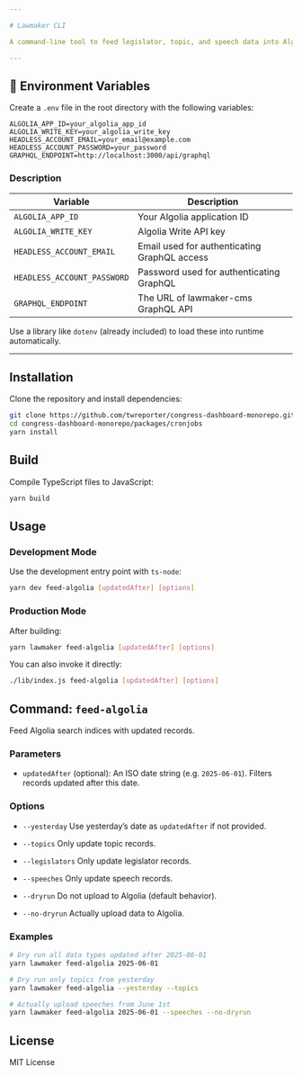 ```yaml
---

# Lawmaker CLI

A command-line tool to feed legislator, topic, and speech data into Algolia indices.

---
```


## 🔧 Environment Variables

Create a `.env` file in the root directory with the following variables:

```env
ALGOLIA_APP_ID=your_algolia_app_id
ALGOLIA_WRITE_KEY=your_algolia_write_key
HEADLESS_ACCOUNT_EMAIL=your_email@example.com
HEADLESS_ACCOUNT_PASSWORD=your_password
GRAPHQL_ENDPOINT=http://localhost:3000/api/graphql
```

### Description

| Variable                    | Description                                  |
| --------------------------- | -------------------------------------------- |
| `ALGOLIA_APP_ID`            | Your Algolia application ID                  |
| `ALGOLIA_WRITE_KEY`         | Algolia Write API key                        |
| `HEADLESS_ACCOUNT_EMAIL`    | Email used for authenticating GraphQL access |
| `HEADLESS_ACCOUNT_PASSWORD` | Password used for authenticating GraphQL     |
| `GRAPHQL_ENDPOINT`          | The URL of lawmaker-cms GraphQL API          |

Use a library like `dotenv` (already included) to load these into runtime automatically.

---

## Installation

Clone the repository and install dependencies:

```bash
git clone https://github.com/twreporter/congress-dashboard-monorepo.git
cd congress-dashboard-monorepo/packages/cronjobs
yarn install
```

## Build

Compile TypeScript files to JavaScript:

```bash
yarn build
```

## Usage

### Development Mode

Use the development entry point with `ts-node`:

```bash
yarn dev feed-algolia [updatedAfter] [options]
```

### Production Mode

After building:

```bash
yarn lawmaker feed-algolia [updatedAfter] [options]
```

You can also invoke it directly:

```bash
./lib/index.js feed-algolia [updatedAfter] [options]
```

## Command: `feed-algolia`

Feed Algolia search indices with updated records.

### Parameters

* `updatedAfter` (optional): An ISO date string (e.g. `2025-06-01`). Filters records updated after this date.

### Options

* `--yesterday`
  Use yesterday’s date as `updatedAfter` if not provided.

* `--topics`
  Only update topic records.

* `--legislators`
  Only update legislator records.

* `--speeches`
  Only update speech records.

* `--dryrun`
  Do not upload to Algolia (default behavior).

* `--no-dryrun`
  Actually upload data to Algolia.

### Examples

```bash
# Dry run all data types updated after 2025-06-01
yarn lawmaker feed-algolia 2025-06-01

# Dry run only topics from yesterday
yarn lawmaker feed-algolia --yesterday --topics

# Actually upload speeches from June 1st
yarn lawmaker feed-algolia 2025-06-01 --speeches --no-dryrun
```

## License

MIT License
